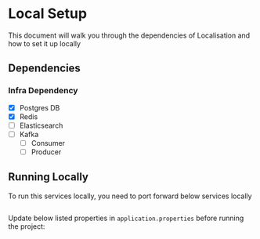 # Local Setup

This document will walk you through the dependencies of Localisation and how to set it up locally

## Dependencies

### Infra Dependency

- [X] Postgres DB
- [X] Redis
- [ ] Elasticsearch
- [ ] Kafka
  - [ ] Consumer
  - [ ] Producer

## Running Locally

To run this services locally, you need to port forward below services locally

```bash

``` 

Update below listed properties in `application.properties` before running the project:

```ini


```
